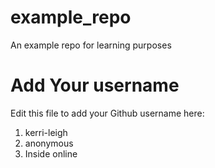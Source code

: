 # example_repo
An example repo for learning purposes
# Add Your username
Edit this file to add your Github username here:
1. kerri-leigh
2. anonymous
3. Inside online

